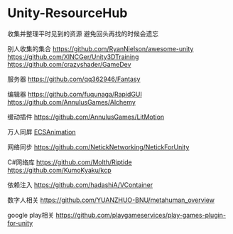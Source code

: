# Unity-ResourceHub
收集并整理平时见到的资源 避免回头再找的时候会遗忘

别人收集的集合
https://github.com/RyanNielson/awesome-unity
https://github.com/XINCGer/Unity3DTraining
https://github.com/crazyshader/GameDev

服务器
https://github.com/qq362946/Fantasy

编辑器
https://github.com/fuqunaga/RapidGUI
https://github.com/AnnulusGames/Alchemy

缓动插件
https://github.com/AnnulusGames/LitMotion

万人同屏
[ECSAnimation](https://github.com/MrLiuYX/ECSAnimation)

网络同步
https://github.com/NetickNetworking/NetickForUnity

C#网络库
https://github.com/Molth/Riptide
https://github.com/KumoKyaku/kcp

依赖注入
https://github.com/hadashiA/VContainer

数字人相关
https://github.com/YUANZHUO-BNU/metahuman_overview

google play相关
https://github.com/playgameservices/play-games-plugin-for-unity
